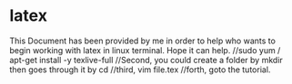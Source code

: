 # latex
This Document has been provided by me in order to help who wants to begin working with latex in linux terminal.
Hope it can help.
//sudo  yum / apt-get install -y texlive-full
//Second, you could create a folder by mkdir then goes through it by cd
//third, vim file.tex
//forth, goto the tutorial.
